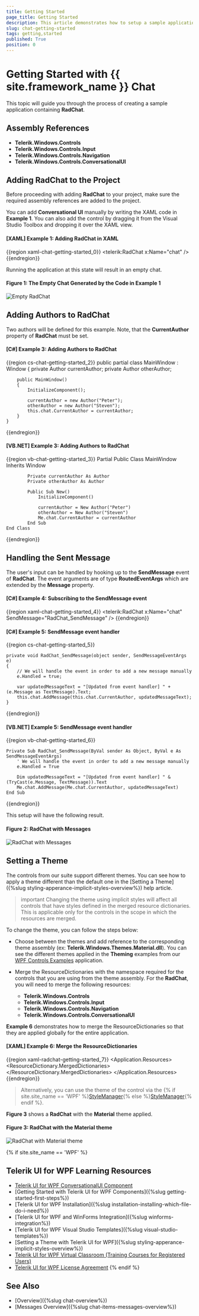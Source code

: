 ```yaml
---
title: Getting Started
page_title: Getting Started
description: This article demonstrates how to setup a sample application containing a Progress Telerik RadChat. 
slug: chat-getting-started
tags: getting,started
published: True
position: 0
---
```


# Getting Started with {{ site.framework_name }} Chat

This topic will guide you through the process of creating a sample application containing __RadChat__.

## Assembly References

* __Telerik.Windows.Controls__
* __Telerik.Windows.Controls.Input__
* __Telerik.Windows.Controls.Navigation__
* __Telerik.Windows.Controls.ConversationalUI__

## Adding RadChat to the Project

Before proceeding with adding __RadChat__ to your project, make sure the required assembly references are added to the project. 

You can add __Conversational UI__ manually by writing the XAML code in __Example 1__. You can also add the control by dragging it from the Visual Studio Toolbox and dropping it over the XAML view.

#### __[XAML] Example 1: Adding RadChat in XAML__

{{region xaml-chat-getting-started_0}}
	<telerik:RadChat x:Name="chat" />
{{endregion}}

Running the application at this state will result in an empty chat.

#### __Figure 1: The Empty Chat Generated by the Code in Example 1__

![Empty RadChat](images/RadChat_GettingStarted_01.png)

## Adding Authors to RadChat

Two authors will be defined for this example. Note, that the __CurrentAuthor__ property of __RadChat__  must be set.

#### __[C#] Example 3: Adding Authors to RadChat__

{{region cs-chat-getting-started_2}}
	public partial class MainWindow : Window
    {
        private Author currentAuthor;
        private Author otherAuthor;

        public MainWindow()
        {
            InitializeComponent();

            currentAuthor = new Author("Peter");
            otherAuthor = new Author("Steven");
            this.chat.CurrentAuthor = currentAuthor;
        }
    }
{{endregion}}

#### __[VB.NET] Example 3: Adding Authors to RadChat__

{{region vb-chat-getting-started_3}}
	Partial Public Class MainWindow
        Inherits Window

            Private currentAuthor As Author
            Private otherAuthor As Author

            Public Sub New()
                InitializeComponent()

                currentAuthor = New Author("Peter")
                otherAuthor = New Author("Steven")
                Me.chat.CurrentAuthor = currentAuthor
            End Sub
    End Class
{{endregion}}

## Handling the Sent Message

The user's input can be handled by hooking up to the __SendMessage__ event of __RadChat__. The event arguments are of type __RoutedEventArgs__ which are extended by the __Message__ property.

#### __[C#] Example 4: Subscribing to the SendMessage event__
{{region xaml-chat-getting-started_4}}
	<telerik:RadChat x:Name="chat" SendMessage="RadChat_SendMessage" />
{{endregion}}


#### __[C#] Example 5: SendMessage event handler__

{{region cs-chat-getting-started_5}}

    private void RadChat_SendMessage(object sender, SendMessageEventArgs e)
    {
        // We will handle the event in order to add a new message manually
        e.Handled = true;

        var updatedMessageText = "[Updated from event handler] " + (e.Message as TextMessage).Text;
        this.chat.AddMessage(this.chat.CurrentAuthor, updatedMessageText);
    }
{{endregion}}

#### __[VB.NET] Example 5: SendMessage event handler__

{{region vb-chat-getting-started_6}}

    Private Sub RadChat_SendMessage(ByVal sender As Object, ByVal e As SendMessageEventArgs)
		' We will handle the event in order to add a new message manually
		e.Handled = True

		Dim updatedMessageText = "[Updated from event handler] " & (TryCast(e.Message, TextMessage)).Text
		Me.chat.AddMessage(Me.chat.CurrentAuthor, updatedMessageText)
    End Sub
{{endregion}}

This setup will have the following result.

#### __Figure 2: RadChat with Messages__

![RadChat with Messages](images/RadChatSendMessage.gif)

## Setting a Theme

The controls from our suite support different themes. You can see how to apply a theme different than the default one in the [Setting a Theme]({%slug styling-apperance-implicit-styles-overview%}) help article.

>important Changing the theme using implicit styles will affect all controls that have styles defined in the merged resource dictionaries. This is applicable only for the controls in the scope in which the resources are merged. 

To change the theme, you can follow the steps below:

* Choose between the themes and add reference to the corresponding theme assembly (ex: **Telerik.Windows.Themes.Material.dll**). You can see the different themes applied in the **Theming** examples from our [WPF Controls Examples](https://demos.telerik.com/wpf/) application.

* Merge the ResourceDictionaries with the namespace required for the controls that you are using from the theme assembly. For the __RadChat__, you will need to merge the following resources:

	* __Telerik.Windows.Controls__
	* __Telerik.Windows.Controls.Input__
	* __Telerik.Windows.Controls.Navigation__
	* __Telerik.Windows.Controls.ConversationalUI__

__Example 6__ demonstrates how to merge the ResourceDictionaries so that they are applied globally for the entire application.

#### __[XAML] Example 6: Merge the ResourceDictionaries__  
{{region xaml-radchat-getting-started_7}}
	<Application.Resources>
		<ResourceDictionary>
			<ResourceDictionary.MergedDictionaries>
				<ResourceDictionary Source="/Telerik.Windows.Themes.Material;component/Themes/System.Windows.xaml"/>
				<ResourceDictionary Source="/Telerik.Windows.Themes.Material;component/Themes/Telerik.Windows.Controls.xaml"/>
				<ResourceDictionary Source="/Telerik.Windows.Themes.Material;component/Themes/Telerik.Windows.Controls.Input.xaml"/>
				<ResourceDictionary Source="/Telerik.Windows.Themes.Material;component/Themes/Telerik.Windows.Controls.Navigation.xaml"/>
				<ResourceDictionary Source="/Telerik.Windows.Themes.Material;component/Themes/Telerik.Windows.Controls.ConversationalUI.xaml"/>
			</ResourceDictionary.MergedDictionaries>
		</ResourceDictionary>
	</Application.Resources>
{{endregion}}

>Alternatively, you can use the theme of the control via the {% if site.site_name == 'WPF' %}[StyleManager](https://docs.telerik.com/devtools/wpf/styling-and-appearance/stylemanager/common-styling-apperance-setting-theme-wpf){% else %}[StyleManager](https://docs.telerik.com/devtools/silverlight/styling-and-appearance/stylemanager/common-styling-apperance-setting-theme){% endif %}.

__Figure 3__ shows a __RadChat__ with the **Material** theme applied.
	
#### __Figure 3: RadChat with the Material theme__
![RadChat with Material theme](images/radchat-setting-theme.png)

{% if site.site_name == 'WPF' %}
## Telerik UI for WPF Learning Resources

* [Telerik UI for WPF ConversationalUI Component](https://www.telerik.com/products/wpf/conversational-ui.aspx)
* [Getting Started with Telerik UI for WPF Components]({%slug getting-started-first-steps%})
* [Telerik UI for WPF Installation]({%slug installation-installing-which-file-do-i-need%})
* [Telerik UI for WPF and WinForms Integration]({%slug winforms-integration%})
* [Telerik UI for WPF Visual Studio Templates]({%slug visual-studio-templates%})
* [Setting a Theme with Telerik UI for WPF]({%slug styling-apperance-implicit-styles-overview%})
* [Telerik UI for WPF Virtual Classroom (Training Courses for Registered Users)](https://learn.telerik.com/learn/course/external/view/elearning/16/telerik-ui-for-wpf) 
* [Telerik UI for WPF License Agreement](https://www.telerik.com/purchase/license-agreement/wpf-dlw-s)
{% endif %}

## See Also

* [Overview]({%slug chat-overview%})
* [Messages Overview]({%slug chat-items-messages-overview%})